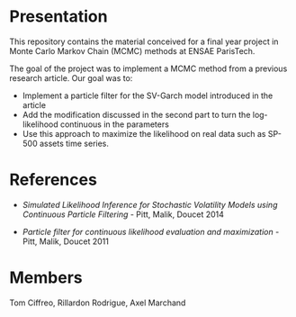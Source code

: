 # Presentation

This repository contains the material conceived for a final year project in Monte Carlo Markov Chain (MCMC) methods at ENSAE ParisTech.

The goal of the project was to implement a MCMC method from a previous research article.
Our goal was to:
- Implement a particle filter for the SV-Garch model introduced in the article
- Add the modification discussed in the second part to turn the log-likelihood continuous in the parameters
- Use this approach to maximize the likelihood on real data such as SP-500 assets time series.

# References

- *Simulated Likelihood Inference for Stochastic Volatility Models using Continuous Particle Filtering* - Pitt, Malik, Doucet 2014

- *Particle filter for continuous likelihood evaluation and maximization* - Pitt, Malik, Doucet 2011

# Members 

Tom Ciffreo, Rillardon Rodrigue, Axel Marchand